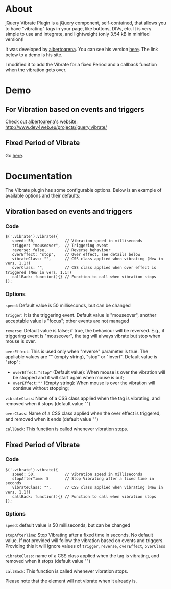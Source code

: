 # About
jQuery Vibrate Plugin is a jQuery component, self-contained, that allows you to have "vibrating" tags in your page, like buttons, DIVs, etc.
It is very simple to use and integrate, and lightweight (only 3.54 kB in minified version)!

It was developed by [albertoarena](https://github.com/albertoarena). You can see his version [here](https://github.com/albertoarena/jquery-vibrate). The link below to a demo is his site.

I modified it to add the Vibrate for a fixed Period and a callback function when the vibration gets over.

# Demo

## For Vibration based on events and triggers

Check out [albertoarena](https://github.com/albertoarena)'s website: http://www.dev4web.eu/projects/jquery.vibrate/

## Fixed Period of Vibrate

Go [here](http://termvader.github.io/jquery-vibrate/).

# Documentation
The Vibrate plugin has some configurable options. Below is an example of available options and their defaults:

## Vibration based on events and triggers
### Code

```
$('.vibrate').vibrate({
   speed: 50,             // Vibration speed in milliseconds
   trigger: "mouseover",  // Triggering event
   reverse: false,        // Reverse behaviour
   overEffect: "stop",    // Over effect, see details below
   vibrateClass: "",      // CSS class applied when vibrating (New in vers. 1.1!)
   overClass: "",         // CSS class applied when over effect is triggered (New in vers. 1.1!)
   callBack: function(){} // Function to call when vibration stops
});
```

### Options
`speed`: Default value is 50 milliseconds, but can be changed

`trigger`: It is the triggering event. Default value is "mouseover", another acceptable value is "focus"; other events are not managed

`reverse`: Default value is false; if true, the behaviour will be reversed. E.g., if triggering event is "mouseover", the tag will always vibrate but stop when mouse is over.

`overEffect`: This is used only when "reverse" parameter is true. The appliable values are "" (empty string), "stop" or "invert". Default value is "stop":

- `overEffect:"stop"` (Default value): When mouse is over the vibration will be stopped and it will start again when mouse is out;
- `overEffect:""` (Empty string): When mouse is over the vibration will continue without stopping;

`vibrateClass`: Name of a CSS class applied when the tag is vibrating, and removed when it stops (default value "")

`overClass`: Name of a CSS class applied when the over effect is triggered, and removed when it ends (default value "")

`callBack`: This function is called whenever vibration stops.

## Fixed Period of Vibrate
### Code

```
$('.vibrate').vibrate({
   speed: 50,             // Vibration speed in milliseconds
   stopAfterTime: 5       // Stop Vibrating after a fixed time in seconds
   vibrateClass: "",      // CSS class applied when vibrating (New in vers. 1.1!)
   callBack: function(){} // Function to call when vibration stops
});
```

### Options
`speed`: default value is 50 milliseconds, but can be changed

`stopAfterTime`: Stop Vibrating after a fixed time in seconds. No default value. If not provided will follow the vibration based on events and triggers. Providing this it will ignore values of `trigger`, `reverse`, `overEffect`, `overClass`

`vibrateClass`: name of a CSS class applied when the tag is vibrating, and removed when it stops (default value "")

`callBack`: This function is called whenever vibration stops.

Please note that the element will not vibrate when it already is.
